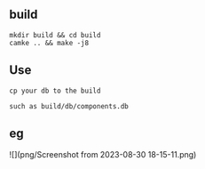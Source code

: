 ## build
```
mkdir build && cd build
camke .. && make -j8
```

## Use
```
cp your db to the build

such as build/db/components.db

```

## eg

![](png/Screenshot from 2023-08-30 18-15-11.png)
